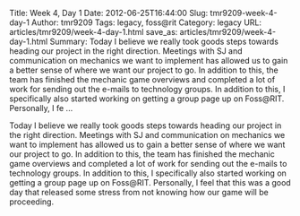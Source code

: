Title: Week 4, Day 1
Date: 2012-06-25T16:44:00
Slug: tmr9209-week-4-day-1
Author: tmr9209
Tags: legacy, foss@rit
Category: legacy
URL: articles/tmr9209/week-4-day-1.html
save_as: articles/tmr9209/week-4-day-1.html
Summary: Today I believe we really took goods steps towards heading our project in the right direction. Meetings with SJ and communication on mechanics we want to implement has allowed us to gain a better sense of where we want our project to go. In addition to this, the team has finished the mechanic game overviews and completed a lot of work for sending out the e-mails to technology groups. In addition to this, I specifically also started working on getting a group page up on Foss@RIT. Personally, I fe ... 

Today I believe we really took goods steps towards heading our project in the
right direction. Meetings with SJ and communication on mechanics we want to
implement has allowed us to gain a better sense of where we want our project
to go. In addition to this, the team has finished the mechanic game overviews
and completed a lot of work for sending out the e-mails to technology groups.
In addition to this, I specifically also started working on getting a group
page up on Foss@RIT. Personally, I feel that this was a good day that released
some stress from not knowing how our game will be proceeding.

